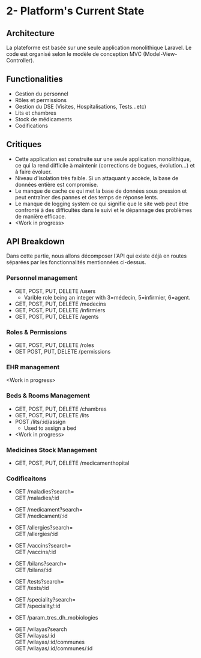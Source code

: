 # 2- Platform's Current State

## Architecture

La plateforme est basée sur une seule application monolithique Laravel. Le code est organisé selon le modèle de conception MVC (Model-View-Controller).

## Functionalities

- Gestion du personnel
- Rôles et permissions
- Gestion du DSE (Visites, Hospitalisations, Tests...etc)
- Lits et chambres
- Stock de médicaments
- Codifications

## Critiques

- Cette application est construite sur une seule application monolithique, ce qui la rend difficile à maintenir (corrections de bogues, évolution...) et à faire évoluer.
- Niveau d'isolation très faible. Si un attaquant y accède, la base de données entière est compromise.
- Le manque de cache ce qui met la base de données sous pression et peut entraîner des pannes et des temps de réponse lents.
- Le manque de logging system ce qui signifie que le site web peut être confronté à des difficultés dans le suivi et le dépannage des problèmes de manière efficace.
- \<Work in progress\>

## API Breakdown

Dans cette partie, nous allons décomposer l'API qui existe déjà en routes séparées par les fonctionnalités mentionnées ci-dessus.

### Personnel management

- GET, POST, PUT, DELETE /users
  - Varible role being an integer with 3=médecin, 5=infirmier, 6=agent.
- GET, POST, PUT, DELETE /medecins
- GET, POST, PUT, DELETE /infirmiers
- GET, POST, PUT, DELETE /agents

### Roles & Permissions

- GET, POST, PUT, DELETE /roles
- GET POST, PUT, DELETE /permissions

### EHR management

\<Work in progress\>

### Beds & Rooms Management

- GET, POST, PUT, DELETE /chambres
- GET, POST, PUT, DELETE /lits
- POST /lits/:id/assign
  - Used to assign a bed
- \<Work in progress\>

### Medicines Stock Management

- GET, POST, PUT, DELETE /medicamenthopital

### Codificaitons

- GET /maladies?search=\
GET /maladies/:id

- GET /medicament?search=\
GET /medicament/:id

- GET /allergies?search=\
GET /allergies/:id

- GET /vaccins?search=\
GET /vaccins/:id

- GET /bilans?search=\
GET /bilans/:id

- GET /tests?search=\
GET /tests/:id

- GET /speciality?search=\
GET /speciality/:id

- GET /param_tres_dh_mobiologies

- GET /wilayas?search\
GET /wilayas/:id\
GET /wilayas/:id/communes\
GET /wilayas/:id/communes/:id
